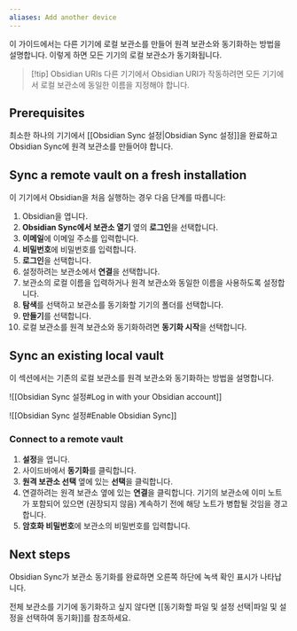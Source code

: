 ```yaml
---
aliases: Add another device
---
```


이 가이드에서는 다른 기기에 로컬 보관소를 만들어 원격 보관소와 동기화하는 방법을 설명합니다. 이렇게 하면 모든 기기의 로컬 보관소가 동기화됩니다.

> [!tip] Obsidian URIs
> 다른 기기에서 Obsidian URI가 작동하려면 모든 기기에서 로컬 보관소에 동일한 이름을 지정해야 합니다.

## Prerequisites

최소한 하나의 기기에서 [[Obsidian Sync 설정|Obsidian Sync 설정]]을 완료하고 Obsidian Sync에 원격 보관소를 만들어야 합니다.

## Sync a remote vault on a fresh installation

이 기기에서 Obsidian을 처음 실행하는 경우 다음 단계를 따릅니다:

1. Obsidian을 엽니다.
2. **Obsidian Sync에서 보관소 열기** 옆의 **로그인**을 선택합니다.
3. **이메일**에 이메일 주소를 입력합니다.
4. **비밀번호**에 비밀번호를 입력합니다.
5. **로그인**을 선택합니다.
6. 설정하려는 보관소에서 **연결**을 선택합니다.
7. 보관소의 로컬 이름을 입력하거나 원격 보관소와 동일한 이름을 사용하도록 설정합니다.
8. **탐색**를 선택하고 보관소를 동기화할 기기의 폴더를 선택합니다.
9. **만들기**를 선택합니다.
10. 로컬 보관소를 원격 보관소와 동기화하려면 **동기화 시작**을 선택합니다.

## Sync an existing local vault

이 섹션에서는 기존의 로컬 보관소를 원격 보관소와 동기화하는 방법을 설명합니다.

![[Obsidian Sync 설정#Log in with your Obsidian account]]

![[Obsidian Sync 설정#Enable Obsidian Sync]]

### Connect to a remote vault

1. **설정**을 엽니다.
2. 사이드바에서 **동기화**를 클릭합니다.
3. **원격 보관소 선택** 옆에 있는 **선택**을 클릭합니다.
4. 연결하려는 원격 보관소 옆에 있는 **연결**을 클릭합니다. 기기의 보관소에 이미 노트가 포함되어 있으면 (권장되지 않음) 계속하기 전에 해당 노트가 병합될 것임을 경고합니다.
5. **암호화 비밀번호**에 보관소의 비밀번호를 입력합니다.

## Next steps

Obsidian Sync가 보관소 동기화를 완료하면 오른쪽 하단에 녹색 확인 표시가 나타납니다.

전체 보관소를 기기에 동기화하고 싶지 않다면 [[동기화할 파일 및 설정 선택|파일 및 설정을 선택하여 동기화]]를 참조하세요.
